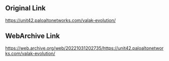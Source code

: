 ## Original Link

https://unit42.paloaltonetworks.com/valak-evolution/

## WebArchive Link

https://web.archive.org/web/20221031202735/https://unit42.paloaltonetworks.com/valak-evolution/
